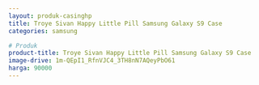 ```yaml
---
layout: produk-casinghp
title: Troye Sivan Happy Little Pill Samsung Galaxy S9 Case
categories: samsung

# Produk
product-title: Troye Sivan Happy Little Pill Samsung Galaxy S9 Case
image-drive: 1m-QEpI1_RfnVJC4_3TH8nN7AQeyPbO61
harga: 90000
---
```

